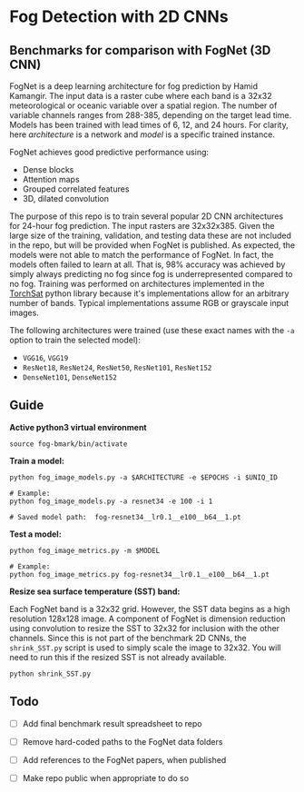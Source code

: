# Fog Detection with 2D CNNs
## Benchmarks for comparison with FogNet (3D CNN)

FogNet is a deep learning architecture for fog prediction by Hamid Kamangir. The input data is a raster cube where each band is a 32x32 meteorological or oceanic variable over a spatial region. The number of variable channels ranges from 288-385, depending on the target lead time. Models has been trained with lead times of 6, 12, and 24 hours. 
For clarity, here _architecture_ is a network and _model_ is a specific trained instance. 

FogNet achieves good predictive performance using:

- Dense blocks
- Attention maps
- Grouped correlated features
- 3D, dilated convolution

The purpose of this repo is to train several popular 2D CNN architectures for 24-hour fog prediction. The input rasters are 32x32x385. Given the large size of the training, validation, and testing data these are not included in the repo, but will be provided when FogNet is published. As expected, the models were not able to match the performance of FogNet. In fact, the models often failed to learn at all. That is, 98% accuracy was achieved by simply always predicting no fog since fog is underrepresented compared to no fog. Training was performed on architectures implemented in the [TorchSat](https://github.com/sshuair/torchsat) python library because it's implementations allow for an arbitrary number of bands. Typical implementations assume RGB or grayscale input images. 

The following architectures were trained (use these exact names with the `-a` option to train the selected model):

- `VGG16`, `VGG19`
- `ResNet18`, `ResNet24`, `ResNet50`, `ResNet101`, `ResNet152`
- `DenseNet101`, `DenseNet152`

## Guide

**Active python3 virtual environment**

    source fog-bmark/bin/activate

**Train a model:**

    python fog_image_models.py -a $ARCHITECTURE -e $EPOCHS -i $UNIQ_ID 

    # Example:
    python fog_image_models.py -a resnet34 -e 100 -i 1
    
    # Saved model path:  fog-resnet34__lr0.1__e100__b64__1.pt

**Test a model:**

    python fog_image_metrics.py -m $MODEL 

    # Example:
    python fog_image_metrics.py fog-resnet34__lr0.1__e100__b64__1.pt

**Resize sea surface temperature (SST) band:**

Each FogNet band is a 32x32 grid. However, the SST data begins as a high resolution 128x128 image.
A component of FogNet is dimension reduction using convolution to resize the SST to 32x32 for inclusion with the other channels. 
Since this is not part of the benchmark 2D CNNs, the `shrink_SST.py` script is used to simply scale the image to 32x32.
You will need to run this if the resized SST is not already available.

    python shrink_SST.py

## Todo 

- [ ] Add final benchmark result spreadsheet to repo
- [ ] Remove hard-coded paths to the FogNet data folders
- [ ] Add references to the FogNet papers, when published
- [ ] Make repo public when appropriate to do so
















